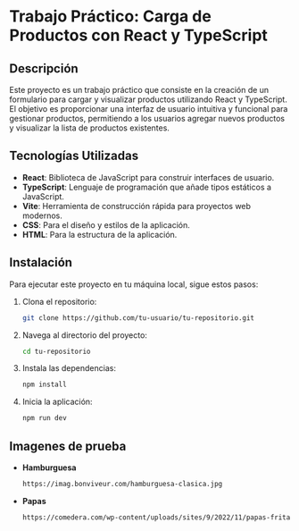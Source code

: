 # Trabajo Práctico: Carga de Productos con React y TypeScript

## Descripción

Este proyecto es un trabajo práctico que consiste en la creación de un formulario para cargar y visualizar productos utilizando React y TypeScript. El objetivo es proporcionar una interfaz de usuario intuitiva y funcional para gestionar productos, permitiendo a los usuarios agregar nuevos productos y visualizar la lista de productos existentes.

## Tecnologías Utilizadas

- **React**: Biblioteca de JavaScript para construir interfaces de usuario.
- **TypeScript**: Lenguaje de programación que añade tipos estáticos a JavaScript.
- **Vite**: Herramienta de construcción rápida para proyectos web modernos.
- **CSS**: Para el diseño y estilos de la aplicación.
- **HTML**: Para la estructura de la aplicación.

## Instalación

Para ejecutar este proyecto en tu máquina local, sigue estos pasos:

1. Clona el repositorio:
   ```bash
   git clone https://github.com/tu-usuario/tu-repositorio.git

2. Navega al directorio del proyecto:
   ```bash
   cd tu-repositorio

3. Instala las dependencias:
   ```bash
   npm install

4. Inicia la aplicación:
   ```bash
   npm run dev

## Imagenes de prueba
- **Hamburguesa**
  ```bash
  https://imag.bonviveur.com/hamburguesa-clasica.jpg
- **Papas**
  ```bash
  https://comedera.com/wp-content/uploads/sites/9/2022/11/papas-fritas-con-queso-cheddar-PG_PFCQCY30320002.jpg?w=4096

  
